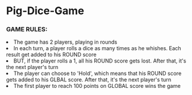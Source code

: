 # Pig-Dice-Game
<ui>
<h3>GAME RULES:</h3>
<li>The game has 2 players, playing in rounds </li>
  <li>In each turn, a player rolls a dice as many times as he whishes. Each result get added to his ROUND score</li>  
  <li>BUT, if the player rolls a 1, all his ROUND score gets lost. After that, it's the next player's turn</li>
  <li>The player can choose to 'Hold', which means that his ROUND score gets added to his GLBAL score. After that, it's the next player's turn</li>
  <li>The first player to reach 100 points on GLOBAL score wins the game</li>
</ui>
